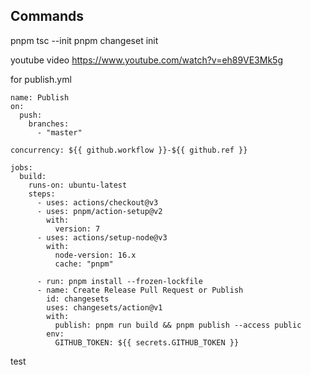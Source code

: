 ## Commands 
pnpm tsc --init
pnpm changeset init

youtube video
https://www.youtube.com/watch?v=eh89VE3Mk5g


for publish.yml
```
name: Publish
on:
  push:
    branches:
      - "master"

concurrency: ${{ github.workflow }}-${{ github.ref }}

jobs:
  build:
    runs-on: ubuntu-latest
    steps:
      - uses: actions/checkout@v3
      - uses: pnpm/action-setup@v2
        with:
          version: 7
      - uses: actions/setup-node@v3
        with:
          node-version: 16.x
          cache: "pnpm"

      - run: pnpm install --frozen-lockfile
      - name: Create Release Pull Request or Publish
        id: changesets
        uses: changesets/action@v1
        with:
          publish: pnpm run build && pnpm publish --access public
        env:
          GITHUB_TOKEN: ${{ secrets.GITHUB_TOKEN }}
```


test
